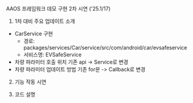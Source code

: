 AAOS 프레임워크 데모 구현 2차 시연 ('25.1/17)

1. 1차 대비 주요 업데이트 소개
  * CarService 구현
     * 경로: packages/services/Car/service/src/com/android/car/evsafeservice
     * 서비스명: EVSafeService
  * 차량 파라미터 호출 위치 기존 api -> Service로 변경
  * 차량 파라미터 업데이트 방법 기존 for문 -> Callback로 변경

2. 기능 작동 시연

3. 코드 설명
